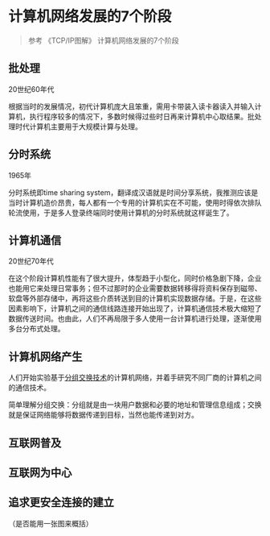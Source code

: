 # 计算机网络发展的7个阶段

> 参考 《TCP/IP图解》 计算机网络发展的7个阶段

## 批处理

20世纪60年代

根据当时的发展情况，初代计算机庞大且笨重，需用卡带装入读卡器读入并输入计算机，执行程序较多的情况下，多数时候得过些时日再来计算机中心取结果。批处理时代计算机主要用于大规模计算与处理。

## 分时系统

1965年

分时系统即time sharing system，翻译成汉语就是时间分享系统，我推测应该是当时计算机造价昂贵，每人都有一个专用的计算机实在不可能，使用时得依次排队轮流使用，于是多人登录终端同时使用计算机的分时系统就这样诞生了。


## 计算机通信

20世纪70年代

在这个阶段计算机性能有了很大提升，体型趋于小型化，同时价格急剧下降，企业也能用它来处理日常事务；但不过那时的企业需要数据转移得将资料保存到磁带、软盘等外部存储中，再将这些介质转送到目的计算机实现数据存储。于是，在这些因素影响下，计算机之间的通信线路连接开始出现了，计算机通信技术极大缩短了数据传送时间。也由此，人们不再局限于多人使用一台计算机进行处理，逐渐使用多台分布式处理。


## 计算机网络产生

人们开始实验基于[分组交换技术](https://zh.wikipedia.org/zh-hans/%E5%88%86%E7%BB%84%E4%BA%A4%E6%8D%A2)的计算机网络，并着手研究不同厂商的计算机之间的通信技术。

简单理解分组交换：分组就是由一块用户数据和必要的地址和管理信息组成；交换就是保证网络能够将数据传递到目标，当然也能传递到对方。


## 互联网普及

## 互联网为中心

## 追求更安全连接的建立

（是否能用一张图来概括）
